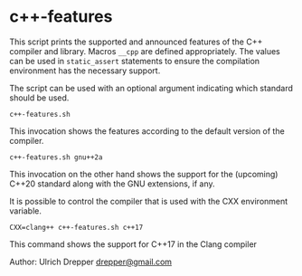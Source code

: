 c++-features
============

This script prints the supported and announced features of the C++
compiler and library.  Macros `__cpp` are defined appropriately.
The values can be used in `static_assert` statements to ensure
the compilation environment has the necessary support.

The script can be used with an optional argument indicating which
standard should be used.

    c++-features.sh

This invocation shows the features according to the default version of the
compiler.

    c++-features.sh gnu++2a

This invocation on the other hand shows the support for the (upcoming) C++20
standard along with the GNU extensions, if any.

It is possible to control the compiler that is used with the CXX environment
variable.

    CXX=clang++ c++-features.sh c++17

This command shows the support for C++17 in the Clang compiler


Author: Ulrich Drepper <drepper@gmail.com>
